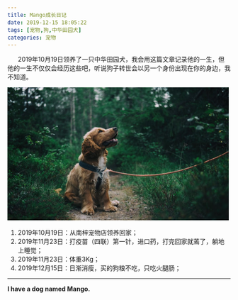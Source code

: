 ```yaml
---
title: Mango成长日记
date: 2019-12-15 18:05:22
tags: [宠物,狗,中华田园犬]
categories: 宠物
---
```


&nbsp;&nbsp;&nbsp;&nbsp;&nbsp;&nbsp;2019年10月19日领养了一只中华田园犬，我会用这篇文章记录他的一生，但他的一生不仅仅会经历这些吧，听说狗子转世会以另一个身份出现在你的身边，我不知道。

<img src="Mango成长日记/puppy.jpeg" width="500" height="300"/>

<!-- more -->

1. 2019年10月19日：从南梓宠物店领养回家；
2. 2019年11月23日：打疫苗（四联）第一针，进口药，打完回家就蔫了，躺地上睡觉；
3. 2019年11月23日：体重3Kg；
4. 2019年12月15日：日渐消瘦，买的狗粮不吃，只吃火腿肠；

- - -
<b>I have a dog named Mango.</b>